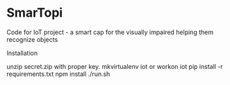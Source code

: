 # SmarTopi
Code for IoT project - a smart cap for the visually impaired helping them recognize objects

Installation

unzip secret.zip with proper key.
mkvirtualenv iot or workon iot
pip install -r requirements.txt
npm install
./run.sh
